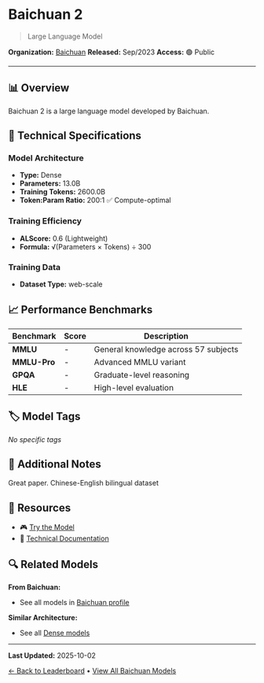 # Baichuan 2

> Large Language Model

**Organization:** [Baichuan](../../labs/baichuan.md)
**Released:** Sep/2023
**Access:** 🟢 Public

---

## 📊 Overview

Baichuan 2 is a large language model developed by Baichuan.

## 🔧 Technical Specifications

### Model Architecture
- **Type:** Dense
- **Parameters:** 13.0B
- **Training Tokens:** 2600.0B
- **Token:Param Ratio:** 200:1 ✅ Compute-optimal

### Training Efficiency
- **ALScore:** 0.6 (Lightweight)
- **Formula:** √(Parameters × Tokens) ÷ 300

### Training Data
- **Dataset Type:** web-scale

## 📈 Performance Benchmarks

| Benchmark | Score | Description |
|-----------|-------|-------------|
| **MMLU** | - | General knowledge across 57 subjects |
| **MMLU-Pro** | - | Advanced MMLU variant |
| **GPQA** | - | Graduate-level reasoning |
| **HLE** | - | High-level evaluation |

## 🏷️ Model Tags

_No specific tags_

## 📝 Additional Notes

Great paper. Chinese-English bilingual dataset

## 🔗 Resources

- 🎮 [Try the Model](https://github.com/baichuan-inc/Baichuan2/blob/main/README_EN.md)
- 📄 [Technical Documentation](https://cdn.baichuan-ai.com/paper/Baichuan2-technical-report.pdf)

## 🔍 Related Models

**From Baichuan:**
- See all models in [Baichuan profile](../../labs/baichuan.md)

**Similar Architecture:**
- See all [Dense models](../../architectures/dense.md)

---

**Last Updated:** 2025-10-02

[← Back to Leaderboard](../../README.md) • [View All Baichuan Models](../../labs/baichuan.md)
